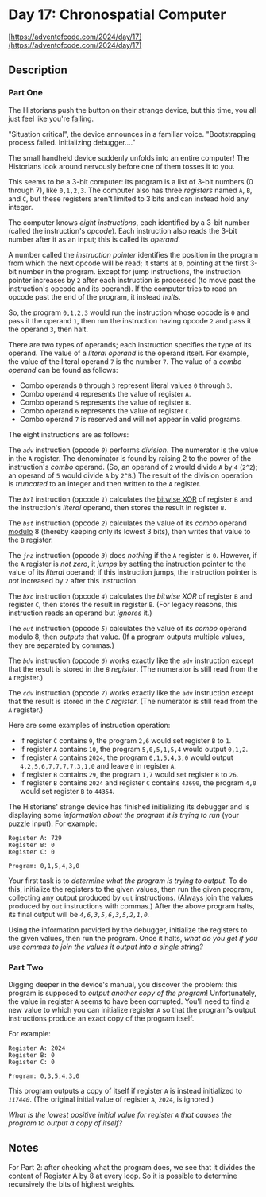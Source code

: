 # Day 17: Chronospatial Computer

[https://adventofcode.com/2024/day/17](https://adventofcode.com/2024/day/17)

## Description

### Part One

The Historians push the button on their strange device, but this time, you all just feel like you're [falling](https://adventofcode.com/2018/day/6).

"Situation critical", the device announces in a familiar voice. "Bootstrapping process failed. Initializing debugger...."

The small handheld device suddenly unfolds into an entire computer! The Historians look around nervously before one of them tosses it to you.

This seems to be a 3-bit computer: its program is a list of 3-bit numbers (0 through 7), like `0,1,2,3`. The computer also has three _registers_ named `A`, `B`, and `C`, but these registers aren't limited to 3 bits and can instead hold any integer.

The computer knows _eight instructions_, each identified by a 3-bit number (called the instruction's _opcode_). Each instruction also reads the 3-bit number after it as an input; this is called its _operand_.

A number called the _instruction pointer_ identifies the position in the program from which the next opcode will be read; it starts at `0`, pointing at the first 3-bit number in the program. Except for jump instructions, the instruction pointer increases by `2` after each instruction is processed (to move past the instruction's opcode and its operand). If the computer tries to read an opcode past the end of the program, it instead _halts_.

So, the program `0,1,2,3` would run the instruction whose opcode is `0` and pass it the operand `1`, then run the instruction having opcode `2` and pass it the operand `3`, then halt.

There are two types of operands; each instruction specifies the type of its operand. The value of a _literal operand_ is the operand itself. For example, the value of the literal operand `7` is the number `7`. The value of a _combo operand_ can be found as follows:

- Combo operands `0` through `3` represent literal values `0` through `3`.
- Combo operand `4` represents the value of register `A`.
- Combo operand `5` represents the value of register `B`.
- Combo operand `6` represents the value of register `C`.
- Combo operand `7` is reserved and will not appear in valid programs.

The eight instructions are as follows:

The _`adv`_ instruction (opcode _`0`_) performs _division_. The numerator is the value in the `A` register. The denominator is found by raising 2 to the power of the instruction's _combo_ operand. (So, an operand of `2` would divide `A` by `4` (`2^2`); an operand of `5` would divide `A` by `2^B`.) The result of the division operation is _truncated_ to an integer and then written to the `A` register.

The _`bxl`_ instruction (opcode _`1`_) calculates the [bitwise XOR](https://en.wikipedia.org/wiki/Bitwise_operation#XOR) of register `B` and the instruction's _literal_ operand, then stores the result in register `B`.

The _`bst`_ instruction (opcode _`2`_) calculates the value of its _combo_ operand [modulo](https://en.wikipedia.org/wiki/Modulo) 8 (thereby keeping only its lowest 3 bits), then writes that value to the `B` register.

The _`jnz`_ instruction (opcode _`3`_) does _nothing_ if the `A` register is `0`. However, if the `A` register is _not zero_, it <span title="The instruction does this using a little trampoline."><em>jumps</em></span> by setting the instruction pointer to the value of its _literal_ operand; if this instruction jumps, the instruction pointer is _not_ increased by `2` after this instruction.

The _`bxc`_ instruction (opcode _`4`_) calculates the _bitwise XOR_ of register `B` and register `C`, then stores the result in register `B`. (For legacy reasons, this instruction reads an operand but _ignores_ it.)

The _`out`_ instruction (opcode _`5`_) calculates the value of its _combo_ operand modulo 8, then _outputs_ that value. (If a program outputs multiple values, they are separated by commas.)

The _`bdv`_ instruction (opcode _`6`_) works exactly like the `adv` instruction except that the result is stored in the _`B` register_. (The numerator is still read from the `A` register.)

The _`cdv`_ instruction (opcode _`7`_) works exactly like the `adv` instruction except that the result is stored in the _`C` register_. (The numerator is still read from the `A` register.)

Here are some examples of instruction operation:

- If register `C` contains `9`, the program `2,6` would set register `B` to `1`.
- If register `A` contains `10`, the program `5,0,5,1,5,4` would output `0,1,2`.
- If register `A` contains `2024`, the program `0,1,5,4,3,0` would output `4,2,5,6,7,7,7,7,3,1,0` and leave `0` in register `A`.
- If register `B` contains `29`, the program `1,7` would set register `B` to `26`.
- If register `B` contains `2024` and register `C` contains `43690`, the program `4,0` would set register `B` to `44354`.

The Historians' strange device has finished initializing its debugger and is displaying some _information about the program it is trying to run_ (your puzzle input). For example:

    Register A: 729
    Register B: 0
    Register C: 0

    Program: 0,1,5,4,3,0

Your first task is to _determine what the program is trying to output_. To do this, initialize the registers to the given values, then run the given program, collecting any output produced by `out` instructions. (Always join the values produced by `out` instructions with commas.) After the above program halts, its final output will be _`4,6,3,5,6,3,5,2,1,0`_.

Using the information provided by the debugger, initialize the registers to the given values, then run the program. Once it halts, _what do you get if you use commas to join the values it output into a single string?_

### Part Two

Digging deeper in the device's manual, you discover the problem: this program is supposed to _output another copy of the program_! Unfortunately, the value in register `A` seems to have been corrupted. You'll need to find a new value to which you can initialize register `A` so that the program's output instructions produce an exact copy of the program itself.

For example:

    Register A: 2024
    Register B: 0
    Register C: 0

    Program: 0,3,5,4,3,0

This program outputs a copy of itself if register `A` is instead initialized to _`117440`_. (The original initial value of register `A`, `2024`, is ignored.)

_What is the lowest positive initial value for register `A` that causes the program to output a copy of itself?_

## Notes

For Part 2: after checking what the program does, we see that it divides the
content of Register A by 8 at every loop. So it is possible to determine
recursively the bits of highest weights.

